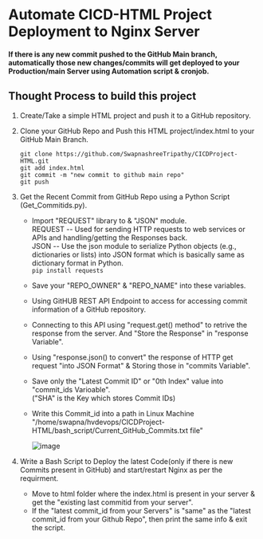 # Automate CICD-HTML Project Deployment to Nginx Server 

#### If there is any new commit pushed to the GitHub Main branch, automatically those new changes/commits will get deployed to your Production/main Server using Automation script & cronjob.

## Thought Process to build this project


 1.	Create/Take a simple HTML project and push it to a GitHub repository.
 2.	Clone your GitHub Repo and Push this HTML project/index.html to your GitHub Main Branch.

       ``git clone https://github.com/SwapnashreeTripathy/CICDProject-HTML.git``<br>
   			 ``git add index.html``<br>
   			 ```git commit -m "new commit to github main repo"```<br>
   			 ``git push``<br>
      
3. Get the Recent Commit from GitHub Repo using a Python Script (Get_Commitids.py).

   * Import "REQUEST" library to  & "JSON" module.<br>
      REQUEST -- Used for sending HTTP requests to web services or APIs and handling/getting the Responses back.<br>
      JSON -- Use the json module to serialize Python objects (e.g., dictionaries or lists) into JSON format which is basically same as dictionary format in Python.<br>
      ```pip install requests```
     
   * Save your "REPO_OWNER" & "REPO_NAME" into these variables.<br>
   * Using GitHUB REST API Endpoint to access for accessing commit information of a GitHub repository.<br>
   * Connecting to this API using "request.get() method" to retrive the response from the server. And "Store the Response" in "response Variable".<br>
   * Using "response.json() to convert" the response of HTTP get request "into JSON Format" & Storing those in "commits Variable".<br>
   * Save only the "Latest Commit ID" or "0th Index" value into "commit_ids Varioable".<br>
     ("SHA" is the Key which stores Commit IDs)<br>
   * Write this Commit_id into a path in Linux Machine "/home/swapna/hvdevops/CICDProject-HTML/bash_script/Current_GitHub_Commits.txt file" 
     
     ![image](https://github.com/SwapnashreeTripathy/CICDProject-HTML/assets/139486876/a1b4b9a2-1e88-47e7-8cec-8875577164ea)
     
4. Write a Bash Script to Deploy the latest Code(only if there is new Commits present in GitHub) and start/restart Nginx as per the requirment.<br>
   * Move to html folder where the index.html is present in your server & get the "existing last commitid from your server".<br>
   * If the "latest commit_id from your Servers" is "same" as the "latest commit_id from your Github Repo", then print the same info & exit the script.<br>

   
      
      
   	

